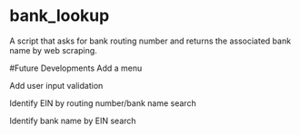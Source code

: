 # bank_lookup
A script that asks for bank routing number and returns the associated bank name by web scraping.


#Future Developments
Add a menu

Add user input validation

Identify EIN by routing number/bank name search

Identify bank name by EIN search
